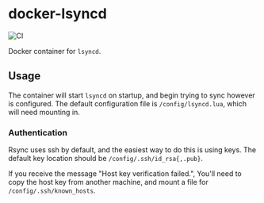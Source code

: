 # docker-lsyncd

![CI](https://github.com/RealOrangeOne/docker-lsyncd/workflows/CI/badge.svg)

Docker container for `lsyncd`.

## Usage

The container will start `lsyncd` on startup, and begin trying to sync however is configured. The default configuration file is `/config/lsyncd.lua`, which will need mounting in.

### Authentication

Rsync uses ssh by default, and the easiest way to do this is using keys. The default key location should be `/config/.ssh/id_rsa{,.pub}`.

If you receive the message "Host key verification failed.", You'll need to copy the host key from another machine, and mount a file for `/config/.ssh/known_hosts`.
